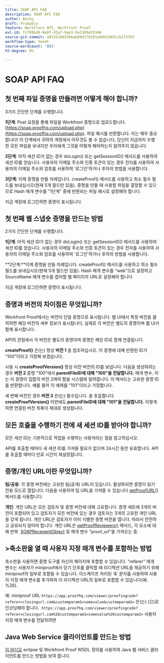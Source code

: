 ```yaml
---
title: SOAP API FAQ
description: SOAP API FAQ
author: Becky
draft: Probably
feature: Workfront API, Workfront Proof
exl-id: fcf89bd6-0e07-42a7-9ae3-9a1309e51946
source-git-commit: a033216655b6ab89d178291e6d019691cb175f83
workflow-type: tm+mt
source-wordcount: '803'
ht-degree: 0%

---
```


# SOAP API FAQ

## 첫 번째 파일 증명을 만들려면 어떻게 해야 합니까?

3가지 간단한 단계를 수행합니다.

**1단계**: Post 요청을 통해 파일을 Workfront 증명으로 업로드합니다.  [https://soap.proofhq.com/upload.php](https://soap.proofhq.com/upload.php). 파일 해시를 반환합니다. 이는 매우 중요합니다! 이 단계에서 귀하의 계정에서 아무것도 볼 수 없습니다, 당신이 지금까지 수행 한 모든 파일을 보내지만 우리에게 그것을 어떻게 해야하는지 알려주지 않습니다.

**2단계**: 아직 세션 ID가 없는 경우 doLogin() 또는 getSessionID() 메서드를 사용하여 세션 ID를 얻습니다. 사용자의 이메일 주소와 인증 토큰이 있는 경우 전자를 사용하여 사용자의 이메일 주소와 암호를 사용하여 &#39;로그인&#39;하거나 후자의 방법을 사용합니다.

**3단계:** 이제 증명을 만들 차례입니다. createProof() 메서드를 사용하고 최소 필수 필드를 보내십시오(현재 5개 필드만 있음). 증명을 만들 때 사용할 파일을 결정할 수 있으므로 Hash 매개 변수를 &quot;1단계&quot; 중에 반환되는 파일 해시로 설정해야 합니다.

지금 계정에 로그인하면 증명이 표시됩니다.

## 첫 번째 웹 스냅숏 증명을 만드는 방법

2가지 간단한 단계를 수행합니다.

**1단계**: 아직 세션 ID가 없는 경우 doLogin() 또는 getSessionID() 메서드를 사용하여 세션 ID를 얻습니다. 사용자의 이메일 주소와 인증 토큰이 있는 경우 전자를 사용하여 사용자의 이메일 주소와 암호를 사용하여 &#39;로그인&#39;하거나 후자의 방법을 사용합니다.

**2단계:**이제 증명을 만들 차례입니다. createProof() 메서드를 사용하고 최소 필수 필드를 보내십시오(현재 5개 필드만 있음). Hash 매개 변수를 &quot;web&quot;으로 설정하고 SourceName 매개 변수를 캡처할 웹 페이지의 URL로 설정해야 합니다.

지금 계정에 로그인하면 증명이 표시됩니다.

## 증명과 버전의 차이점은 무엇입니까?

Workfront Proof에서는 버전이 단일 증명으로 표시됩니다. 웹 UI에서 특정 버전을 클릭하면 해당 버전의 세부 정보가 표시됩니다. 실제로 각 버전은 별도의 증명이며 웹 UI가 함께 표시합니다.

API의 관점에서 각 버전은 별도의 증명이며 증명은 해당 ID로 함께 연결됩니다.

**createProof()** 은(는) 항상 **버전 1** 을 참조하십시오. 이 증명에 대해 반환된 ID가 &quot;100&quot;이라고 가정해 보겠습니다.

사용 시 **createProofVersion()** 항상 이전 버전의 ID를 보냅니다. 다음을 생성하려는 경우 **버전 2** 증명 &quot;100&quot;에서 **parentFileID에 대해 &quot;100&quot;을 전달합니다.** 매개 변수. 이는 이 증명이 집합의 버전 2여야 함을 시스템에 알려줍니다. 이 메서드는 고유한 증명 ID를 반환합니다. 예를 들어 이 예제를 &quot;101&quot;이라고 가정합니다.

세 번째 버전인 경우 **버전 3** 은(는) 필수입니다. 을 호출합니다. **createProofVersion()** 이번에도 **parentFileID에 대해 &quot;101&quot;을 전달합니다.** 이렇게 하면 연결된 버전 목록이 제대로 생성됩니다.

## 모든 호출을 수행하기 전에 새 세션 ID를 받아야 합니까?

모든 세션 ID는 기본적으로 작업을 수행하는 사용자라는 점을 참고하십시오. 

API를 호출할 때마다 새 세션 ID를 가져올 필요가 없으며 24시간 동안 유효합니다. API를 호출할 때마다 만료 시간이 재설정됩니다.

## 증명/개인 URL이란 무엇입니까?

**팀/공용**: 각 증명 버전에는 고유한 팀(공개) URL이 있습니다. 활성화되면 증명이 읽기 전용 모드로 열립니다. 다음을 사용하여 팀 URL을 가져올 수 있습니다 [getProofURL()](http://api.proofhq.com/home/proofs/getproofurl) 메서드를 사용합니다.

**개인**: 개인 URL은 모든 검토자 및 증명 버전에 대해 고유합니다. 증명 세트에 3개의 버전이 포함되어 있고 검토자가 모든 버전에 있는 경우 검토자는 3개의 고유한 개인 URL을 갖게 됩니다. 개인 URL은 검토자가 이미 식별한 증명 버전을 엽니다. 따라서 안전하고 공유되지 않아야 합니다. 개인 URL은 [getProofReviewers()](http://api.proofhq.com/home/proofs/getproofreviewers) 메서드, 각 요소에 대해 반복  [SOAPRecepentObject](http://api.proofhq.com/home/objects/soaprecipientobject) 및 매개 변수 &quot;proof_url&quot;을 가져오는 중.

## >축소판을 열 때 사용자 지정 매개 변수를 포함하는 방법

축소판을 사용하면 증명 도구를 자신의 페이지에 포함할 수 있습니다. &quot;referer&quot; 매개 변수는 사용자가 miniproof에서 닫기 단추를 클릭할 때 리디렉션 URL을 제공하기 위해 miniproof의 일부로 포함될 수 있습니다. 이스케이프 처리된 &#39;&amp;&#39; 문자를 사용하여 사용자 지정 매개 변수를 추가하여 이 리디렉션 URL의 일부로 포함할 수 있습니다(예: %26).

예: miniproof URL
`https://app.proofhq.com/viewer/proofingcode?referer=closingurl.com&customparam1=somevalue&customparam2=` 은(는) (으)로 인코딩해야 합니다. 
`https://app.proofhq.com/viewer/proofingcode?referer=closingurl.com%26customparam1=somevalue%26customparam2=` 사용자 지정 매개 변수를 전달하려면

## Java Web Service 클라이언트를 만드는 방법

[이 비디오](http://screencast.com/t/xsSNrqs5b) eclipse 및 Workfront Proof WSDL 정의를 사용하여 Java 웹 서비스 클라이언트를 만드는 방법을 보여 줍니다.

